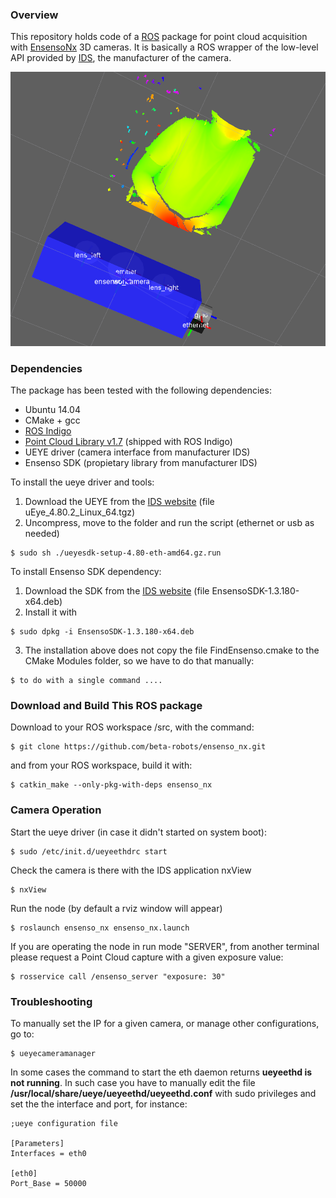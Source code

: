 
### Overview
This repository holds code of a [ROS](http://www.ros.org) package for point cloud acquisition with  [EnsensoNx](https://en.ids-imaging.com/ensenso-stereo-3d-camera.html) 3D cameras. It is basically a ROS wrapper of the low-level API provided by [IDS](https://en.ids-imaging.com), the manufacturer of the camera. 

![Camera and cloud at rviz](media/20160801_ensenso_ros_cropped.png)

### Dependencies
The package has been tested with the following dependencies:
* Ubuntu 14.04
* CMake + gcc
* [ROS Indigo](http://wiki.ros.org/indigo/Installation/Ubuntu)
* [Point Cloud Library v1.7](http://www.pointclouds.org/) (shipped with ROS Indigo)
* UEYE driver (camera interface from manufacturer IDS)
* Ensenso SDK (propietary library from manufacturer IDS)

To install the ueye driver and tools:

1. Download the UEYE from the [IDS website](http://www.ensenso.com/support/sdk-download/) (file uEye_4.80.2_Linux_64.tgz)
2. Uncompress, move to the folder and run the script (ethernet or usb as needed)
```shell 
$ sudo sh ./ueyesdk-setup-4.80-eth-amd64.gz.run
```

To install Ensenso SDK dependency:

1. Download the SDK from the [IDS website](http://www.ensenso.com/support/sdk-download/) (file EnsensoSDK-1.3.180-x64.deb)
2. Install it with
```shell 
$ sudo dpkg -i EnsensoSDK-1.3.180-x64.deb
```
3. The installation above does not copy the file FindEnsenso.cmake to the CMake Modules folder, so we have to do that manually:
```shell 
$ to do with a single command ....
```


### Download and Build This ROS package
Download to your ROS workspace /src, with the command:
```shell
$ git clone https://github.com/beta-robots/ensenso_nx.git
```
and from your ROS workspace, build it with:
```shell
$ catkin_make --only-pkg-with-deps ensenso_nx
```

### Camera Operation
Start the ueye driver (in case it didn't started on system boot):
```shell
$ sudo /etc/init.d/ueyeethdrc start
```
Check the camera is there with the IDS application nxView
```shell
$ nxView
```
Run the node (by default a rviz window will appear)
```shell
$ roslaunch ensenso_nx ensenso_nx.launch 
```
If you are operating the node in run mode "SERVER", from another terminal please request a Point Cloud capture with a given exposure value: 
```shell
$ rosservice call /ensenso_server "exposure: 30"
```

### Troubleshooting
To manually set the IP for a given camera, or manage other configurations, go to: 
```shell
$ ueyecameramanager
```

In some cases the command to start the eth daemon returns **ueyeethd is not running**. In such case you have to manually edit the file **/usr/local/share/ueye/ueyeethd/ueyeethd.conf** with sudo privileges and set the the interface and port, for instance:
```shell
;ueye configuration file

[Parameters]
Interfaces = eth0

[eth0]
Port_Base = 50000
```




